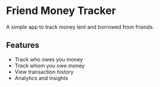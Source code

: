 # Friend Money Tracker

A simple app to track money lent and borrowed from friends.

## Features
- Track who owes you money
- Track whom you owe money
- View transaction history
- Analytics and insights
